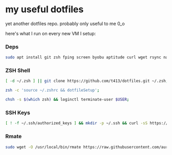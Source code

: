 # my useful dotfiles
yet another dotfiles repo. probably only useful to me 0_o

here's what I run on every new VM I setup:

### Deps

``` bash
sudo apt install git zsh fping screen byobu aptitude curl wget rsync nano avahi-daemon cryptsetup;
```

### ZSH Shell
``` bash
[ -d ~/.zsh ] || git clone https://github.com/t413/dotfiles.git ~/.zsh; grep -q init.zsh ~/.zshrc || echo 'source $HOME/.zsh/init.zsh; [ -e $HOME/bin ] && export PATH="${PATH}:${HOME}/bin"; [ -e $HOME/.local/bin ] && export PATH="${PATH}:${HOME}/.local/bin"' | tee -a ~/.zshrc;
```

``` bash
zsh -c 'source ~/.zshrc && dotfileSetup';
```

``` bash
chsh -s $(which zsh) && loginctl terminate-user $USER;
```

### SSH Keys
``` bash
[ ! -f ~/.ssh/authorized_keys ] && mkdir -p ~/.ssh && curl -sS https://github.com/t413.keys | tee -a ~/.ssh/authorized_keys; 
```

### Rmate
```bash
sudo wget -O /usr/local/bin/rmate https://raw.githubusercontent.com/aurora/rmate/master/rmate && sudo chmod a+x /usr/local/bin/rmate
```
